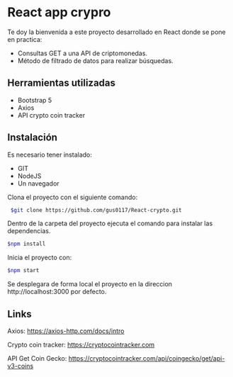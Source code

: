 # React app crypro

Te doy la bienvenida a este proyecto desarrollado en React donde se pone en practica:

- Consultas GET a una API de criptomonedas.
- Método de filtrado de datos para realizar búsquedas.

## Herramientas utilizadas

- Bootstrap 5
- Axios
- API crypto coin tracker

## Instalación

Es necesario tener instalado:

- GIT
- NodeJS
- Un navegador

Clona el proyecto con el siguiente comando:

```bash
 $git clone https://github.com/gus0117/React-crypto.git
```

Dentro de la carpeta del proyecto ejecuta el comando para instalar las dependencias.

```bash
$npm install
```

Inicia el proyecto con:

```bash
$npm start
```

Se desplegara de forma local el proyecto en la direccion http://localhost:3000 por defecto.

## Links

Axios: https://axios-http.com/docs/intro

Crypto coin tracker: https://cryptocointracker.com

API Get Coin Gecko: https://cryptocointracker.com/api/coingecko/get/api-v3-coins